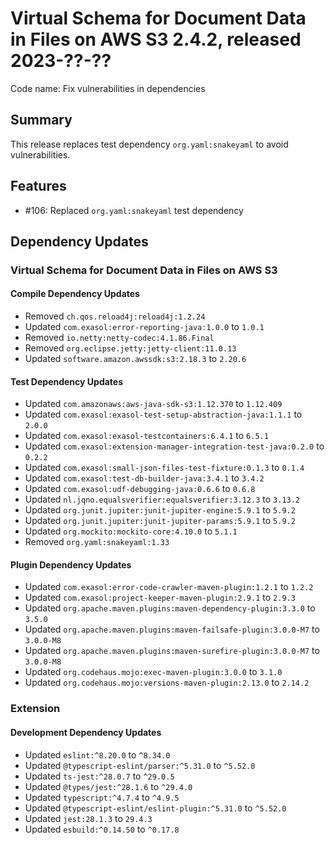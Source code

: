 # Virtual Schema for Document Data in Files on AWS S3 2.4.2, released 2023-??-??

Code name: Fix vulnerabilities in dependencies

## Summary

This release replaces test dependency `org.yaml:snakeyaml` to avoid vulnerabilities.

## Features

* #106: Replaced `org.yaml:snakeyaml` test dependency

## Dependency Updates

### Virtual Schema for Document Data in Files on AWS S3

#### Compile Dependency Updates

* Removed `ch.qos.reload4j:reload4j:1.2.24`
* Updated `com.exasol:error-reporting-java:1.0.0` to `1.0.1`
* Removed `io.netty:netty-codec:4.1.86.Final`
* Removed `org.eclipse.jetty:jetty-client:11.0.13`
* Updated `software.amazon.awssdk:s3:2.18.3` to `2.20.6`

#### Test Dependency Updates

* Updated `com.amazonaws:aws-java-sdk-s3:1.12.370` to `1.12.409`
* Updated `com.exasol:exasol-test-setup-abstraction-java:1.1.1` to `2.0.0`
* Updated `com.exasol:exasol-testcontainers:6.4.1` to `6.5.1`
* Updated `com.exasol:extension-manager-integration-test-java:0.2.0` to `0.2.2`
* Updated `com.exasol:small-json-files-test-fixture:0.1.3` to `0.1.4`
* Updated `com.exasol:test-db-builder-java:3.4.1` to `3.4.2`
* Updated `com.exasol:udf-debugging-java:0.6.6` to `0.6.8`
* Updated `nl.jqno.equalsverifier:equalsverifier:3.12.3` to `3.13.2`
* Updated `org.junit.jupiter:junit-jupiter-engine:5.9.1` to `5.9.2`
* Updated `org.junit.jupiter:junit-jupiter-params:5.9.1` to `5.9.2`
* Updated `org.mockito:mockito-core:4.10.0` to `5.1.1`
* Removed `org.yaml:snakeyaml:1.33`

#### Plugin Dependency Updates

* Updated `com.exasol:error-code-crawler-maven-plugin:1.2.1` to `1.2.2`
* Updated `com.exasol:project-keeper-maven-plugin:2.9.1` to `2.9.3`
* Updated `org.apache.maven.plugins:maven-dependency-plugin:3.3.0` to `3.5.0`
* Updated `org.apache.maven.plugins:maven-failsafe-plugin:3.0.0-M7` to `3.0.0-M8`
* Updated `org.apache.maven.plugins:maven-surefire-plugin:3.0.0-M7` to `3.0.0-M8`
* Updated `org.codehaus.mojo:exec-maven-plugin:3.0.0` to `3.1.0`
* Updated `org.codehaus.mojo:versions-maven-plugin:2.13.0` to `2.14.2`

### Extension

#### Development Dependency Updates

* Updated `eslint:^8.20.0` to `^8.34.0`
* Updated `@typescript-eslint/parser:^5.31.0` to `^5.52.0`
* Updated `ts-jest:^28.0.7` to `^29.0.5`
* Updated `@types/jest:^28.1.6` to `^29.4.0`
* Updated `typescript:^4.7.4` to `^4.9.5`
* Updated `@typescript-eslint/eslint-plugin:^5.31.0` to `^5.52.0`
* Updated `jest:28.1.3` to `29.4.3`
* Updated `esbuild:^0.14.50` to `^0.17.8`
